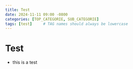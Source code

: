 ```yaml
---
title: Test
date: 2024-11-11 09:00 -0800
categories: [TOP_CATEGORIE, SUB_CATEGORIE]
tags: [test]     # TAG names should always be lowercase
---
```



# Test

- this is a test